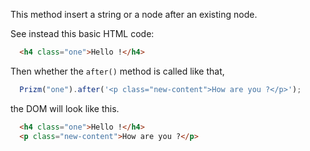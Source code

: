 This method insert a string or a node after an existing node.

See instead this basic HTML code:

```html
  <h4 class="one">Hello !</h4>
```

Then whether the `after()` method is called like that,

```js
  Prizm("one").after('<p class="new-content">How are you ?</p>');
```

the DOM will look like this.

```html
  <h4 class="one">Hello !</h4>
  <p class="new-content">How are you ?</p>
```
